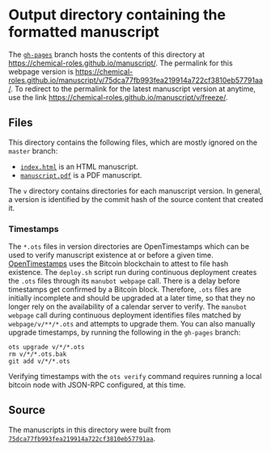 # Output directory containing the formatted manuscript

The [`gh-pages`](https://github.com/chemical-roles/manuscript/tree/gh-pages) branch hosts the contents of this directory at <https://chemical-roles.github.io/manuscript/>.
The permalink for this webpage version is <https://chemical-roles.github.io/manuscript/v/75dca77fb993fea219914a722cf3810eb57791aa/>.
To redirect to the permalink for the latest manuscript version at anytime, use the link <https://chemical-roles.github.io/manuscript/v/freeze/>.

## Files

This directory contains the following files, which are mostly ignored on the `master` branch:

+ [`index.html`](index.html) is an HTML manuscript.
+ [`manuscript.pdf`](manuscript.pdf) is a PDF manuscript.

The `v` directory contains directories for each manuscript version.
In general, a version is identified by the commit hash of the source content that created it.

### Timestamps

The `*.ots` files in version directories are OpenTimestamps which can be used to verify manuscript existence at or before a given time.
[OpenTimestamps](https://opentimestamps.org/) uses the Bitcoin blockchain to attest to file hash existence.
The `deploy.sh` script run during continuous deployment creates the `.ots` files through its `manubot webpage` call.
There is a delay before timestamps get confirmed by a Bitcoin block.
Therefore, `.ots` files are initially incomplete and should be upgraded at a later time, so that they no longer rely on the availability of a calendar server to verify.
The `manubot webpage` call during continuous deployment identifies files matched by `webpage/v/**/*.ots` and attempts to upgrade them.
You can also manually upgrade timestamps, by running the following in the `gh-pages` branch:

```shell
ots upgrade v/*/*.ots
rm v/*/*.ots.bak
git add v/*/*.ots
```

Verifying timestamps with the `ots verify` command requires running a local bitcoin node with JSON-RPC configured, at this time.

## Source

The manuscripts in this directory were built from
[`75dca77fb993fea219914a722cf3810eb57791aa`](https://github.com/chemical-roles/manuscript/commit/75dca77fb993fea219914a722cf3810eb57791aa).
